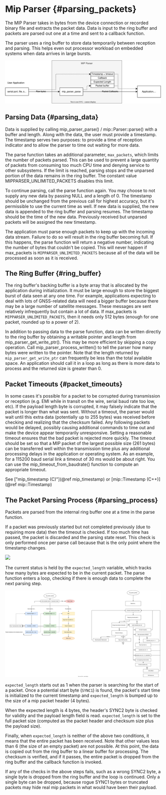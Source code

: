 Mip Parser {#parsing_packets}
==========

The MIP Parser takes in bytes from the device connection or recorded binary
file and extracts the packet data. Data is input to the ring buffer and
packets are parsed out one at a time and sent to a callback function.

The parser uses a ring buffer to store data temporarily between reception
and parsing. This helps even out processor workload on embedded systems
when data arrives in large bursts.

![](mip_parser.svg)

Parsing Data  {#parsing_data}
------------

Data is supplied by calling mip_parser_parse() / mip::Parser::parse() with
a buffer and length. Along with the data, the user must provide a timestamp.
The timestamp serves two purposes: to provide a time of reception indicator
and to allow the parser to time out waiting for more data.

The parse function takes an additional parameter, `max_packets`, which
limits the number of packets parsed. This can be used to prevent a large
quantity of packets from consuming too much CPU time and denying service
to other subsystems. If the limit is reached, parsing stops and the
unparsed portion of the data remains in the ring buffer. The constant value
MIPPARSER_UNLIMITED_PACKETS disables this limit.

To continue parsing, call the parse function again. You may choose to
not supply any new data by passing NULL and a length of 0. The timestamp
should be unchanged from the previous call for highest accuracy, but it's
permissible to use the current time as well. If new data is supplied, the
new data is appended to the ring buffer and parsing resumes. The timestamp
should be the time of the new data. Previously received but unparsed packets
will be assigned the new timestamp.

The application must parse enough packets to keep up with the incoming
data stream. Failure to do so will result in the ring buffer becoming
full. If this happens, the parse function will return a negative number,
indicating the number of bytes that couldn't be copied. This will never
happen if max_packets is `MIPPARSER_UNLIMITED_PACKETS` because all
of the data will be processed as soon as it is received.

The Ring Buffer  {#ring_buffer}
---------------

The ring buffer's backing buffer is a byte array that is allocated by
the application during initialization. It must be large enough to store
the biggest burst of data seen at any one time. For example, applications
expecting to deal with lots of GNSS-related data will need a bigger buffer
because there may be a large number of satellite messages. These messages
are sent relatively infrequently but contain a lot of data. If max_packets
is `MIPPARSER_UNLIMITED_PACKETS`, then it needs only 512 bytes (enough for
one packet, rounded up to a power of 2).

In addition to passing data to the parse function, data can be written
directly to the ring buffer by obtaining a writable pointer and length
from mip_parser_get_write_ptr(). This may be more efficient by skipping a
copy operation. Call mip_parser_process_written() to tell the parser how
many bytes were written to the pointer. Note that the length returned by
`mip_parser_get_write_ptr` can frequently be less than the total
available space. An application should call it in a loop as long as there
is more data to process and the returned size is greater than 0.

Packet Timeouts  {#packet_timeouts}
---------------

In some cases it's possible for a packet to be corrupted during
transmission or reception (e.g. EMI while in transit on the wire, serial
baud rate too low, etc). If the payload length byte is corrupted, it may
falsely indicate that the packet is longer than what was sent. Without a
timeout, the parser would wait until this extra data (potentially up to 255
bytes) was received before checking and realizing that the checksum failed.
Any following packets would be delayed, possibly causing additional commands
to time out and make the device appear temporarily unresponsive. Setting a
reasonable timeout ensures that the bad packet is rejected more quickly.
The timeout should be set so that a MIP packet of the largest possible
size (261 bytes) can be transferred well within the transmission time plus
any additional processing delays in the application or operating system.
As an example, for a 115200 baud serial link a timeout of 30 ms would be
about right. You can use the mip_timeout_from_baudrate() function to
compute an appropriate timeout.

See ["mip_timestamp (C)"](@ref mip_timestamp) or [mip::Timestamp (C++)](@ref mip::Timestamp)

The Packet Parsing Process  {#parsing_process}
--------------------------

Packets are parsed from the internal ring buffer one at a time in the parse
function.

If a packet was previously started but not completed previously (due to
requiring more data) then the timeout is checked. If too much time has
passed, the packet is discarded and the parsing state reset. This check is
only performed once per parse call because that is the only point where the
timestamp changes.

![](parse_function.svg)

The current status is held by the `expected_length` variable, which tracks
how many bytes are expected to be in the current packet. The parse function
enters a loop, checking if there is enough data to complete the next parsing
step.

![](parse_one_packet.svg)

`expected_length` starts out as 1 when the parser is searching for the start
of a packet. Once a potential start byte (`SYNC1`) is found, the packet's
start time is initialized to the current timestamp and `expected_length` is
bumped up to the size of a mip packet header (4 bytes).

When the expected length is 4 bytes, the header's SYNC2 byte is checked for
validity and the payload length field is read. `expected_length` is set to
the full packet size (computed as the packet header and checksum size plus
the payload size).

Finally, when `expected_length` is neither of the above two conditions, it
means that the entire packet has been received. Note that other values less
than 6 (the size of an empty packet) are not possible. At this point, the
data is copied out from the ring buffer to a linear buffer for processing.
The checksum is verified, and if it passes, the entire packet is dropped
from the ring buffer and the callback function is invoked.

If any of the checks in the above steps fails, such as a wrong SYNC2 byte,
a single byte is dropped from the ring buffer and the loop is continued.
Only a single byte can be dropped, because rogue SYNC1 bytes or truncated
packets may hide real mip packets in what would have been their payload.
